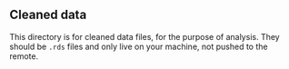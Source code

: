 ## Cleaned data

This directory is for cleaned data files, for the purpose of
analysis. They should be `.rds` files and only live on your machine,
not pushed to the remote.
